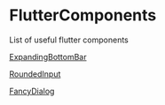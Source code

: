 # FlutterComponents
List of useful flutter components

[ExpandingBottomBar](ExpandingBottomBar.md)

[RoundedInput](RoundedInput.md)

[FancyDialog](FancyDialog.md)
